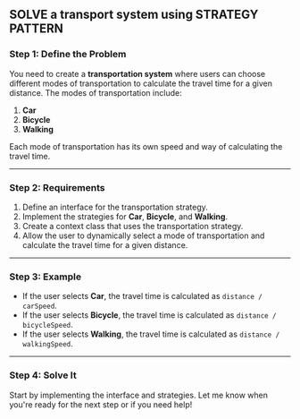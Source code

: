 
## SOLVE a transport system using STRATEGY PATTERN

### Step 1: Define the Problem
You need to create a **transportation system** where users can choose different modes of transportation to calculate the travel time for a given distance. The modes of transportation include:
1. **Car**
2. **Bicycle**
3. **Walking**

Each mode of transportation has its own speed and way of calculating the travel time.

---

### Step 2: Requirements
1. Define an interface for the transportation strategy.
2. Implement the strategies for **Car**, **Bicycle**, and **Walking**.
3. Create a context class that uses the transportation strategy.
4. Allow the user to dynamically select a mode of transportation and calculate the travel time for a given distance.

---

### Step 3: Example
- If the user selects **Car**, the travel time is calculated as `distance / carSpeed`.
- If the user selects **Bicycle**, the travel time is calculated as `distance / bicycleSpeed`.
- If the user selects **Walking**, the travel time is calculated as `distance / walkingSpeed`.

---

### Step 4: Solve It
Start by implementing the interface and strategies. Let me know when you're ready for the next step or if you need help!